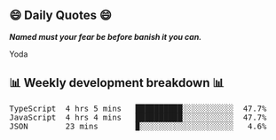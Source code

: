 ## 😄 Daily Quotes 😄

_**Named must your fear be before banish it you can.**_

Yoda



## 📊 Weekly development breakdown 📊

<pre>TypeScript  4 hrs 5 mins   ██████████░░░░░░░░░░░  47.7%
JavaScript  4 hrs 4 mins   ██████████░░░░░░░░░░░  47.7%
JSON        23 mins        ▉░░░░░░░░░░░░░░░░░░░░   4.6%</pre>